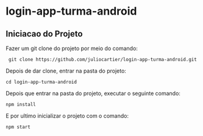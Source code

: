 # login-app-turma-android

## Iniciacao do Projeto

Fazer um git clone do projeto por meio do comando:

` git clone https://github.com/juliocartier/login-app-turma-android.git`

Depois de dar clone, entrar na pasta do projeto:

`cd login-app-turma-android`

Depois que entrar na pasta do projeto, executar o seguinte comando:

` npm install `

E por ultimo inicializar o projeto com o comando:

` npm start `